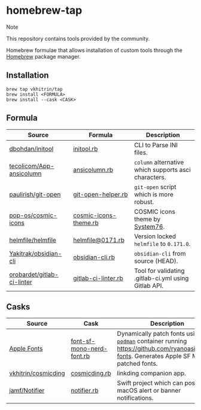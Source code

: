 # homebrew-tap

> [!NOTE]
> This repository contains tools provided by the community.

Homebrew formulae that allows installation of custom tools through the [Homebrew](https://brew.sh/) package manager.

## Installation

```
brew tap vkhitrin/tap
brew install <FORMULA>
brew install --cask <CASK>
```

## Formula

| Source                                                                      | Formula                                                  | Description                                              |
| --------------------------------------------------------------------------- | -------------------------------------------------------- | -------------------------------------------------------- |
| [dbohdan/initool](https://github.com/dbohdan/initool)                       | [initool.rb](./Formula/initool.rb)                       | CLI to Parse INI files.                                  |
| [tecolicom/App-ansicolumn](https://github.com/tecolicom/App-ansicolumn)     | [ansicolumn.rb](./Formula/ansicolumn.rb)                 | `column` alternative which supports asci characters.     |
| [paulirish/git-open](https://github.com/paulirish/git-open)                 | [git-open-helper.rb](./Formula/git-open-helper.rb)       | `git-open` script which is more robust.                  |
| [pop-os/cosmic-icons](https://github.com/pop-os/cosmic-icons)               | [cosmic-icons-theme.rb](./Formula/cosmic-icons-theme.rb) | COSMIC icons theme by [System76](https://system76.com/). |
| [helmfile/helmfile](https://github.com/helmfile/helmfile)                   | [helmfile@0171.rb](./Formula/helmfile@0171.rb)           | Version locked `helmfile` to `0.171.0`.                  |
| [Yakitrak/obsidian-cli](https://github.com/Yakitrak/obsidian-cli)           | [obsidian-cli.rb](./Formula/obsidian-cli.rb)             | `obsidian-cli` from source (HEAD).                       |
| [orobardet/gitlab-ci-linter](https://gitlab.com/orobardet/gitlab-ci-linter) | [gitlab-ci-linter.rb](./Formula/gitlab-ci-linter.rb)     | Tool for validating .gitlab-ci.yml using Gitlab API.     |

## Casks

| Source                                                         | Cask                                                           | Description                                                                                                                                                      |
| -------------------------------------------------------------- | -------------------------------------------------------------- | ---------------------------------------------------------------------------------------------------------------------------------------------------------------- |
| [Apple Fonts](https://developer.apple.com/fonts/)              | [font-sf-mono-nerd-font.rb](./Casks/font-sf-mono-nerd-font.rb) | Dynamically patch fonts using [`podman`](https://podman.io/) container running <https://github.com/ryanoasis/nerd-fonts>. Generates Apple SF Mono patched fonts. |
| [vkhitrin/cosmicding](https://github.com/vkhitrin/cosmicding/) | [cosmicding.rb](./Casks/cosmicding.rb)                         | linkding companion app.                                                                                                                                          |
| [jamf/Notifier](https://github.com/jamf/Notifier)              | [notifier.rb](./Casks/notifier.rb)                             | Swift project which can post macOS alert or banner notifications.                                                                                                |
